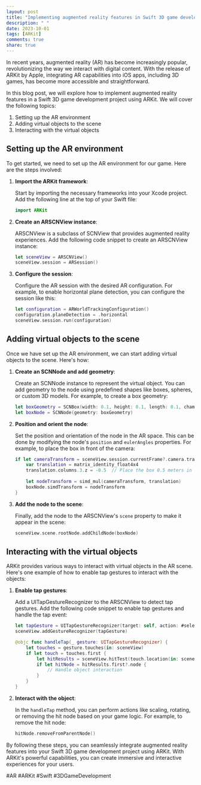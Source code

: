 ```yaml
---
layout: post
title: "Implementing augmented reality features in Swift 3D game development"
description: " "
date: 2023-10-01
tags: [ARKit]
comments: true
share: true
---
```


In recent years, augmented reality (AR) has become increasingly popular, revolutionizing the way we interact with digital content. With the release of ARKit by Apple, integrating AR capabilities into iOS apps, including 3D games, has become more accessible and straightforward.

In this blog post, we will explore how to implement augmented reality features in a Swift 3D game development project using ARKit. We will cover the following topics:

1. Setting up the AR environment
2. Adding virtual objects to the scene
3. Interacting with the virtual objects

## Setting up the AR environment

To get started, we need to set up the AR environment for our game. Here are the steps involved:

1. **Import the ARKit framework**:
   
   Start by importing the necessary frameworks into your Xcode project. Add the following line at the top of your Swift file:

   ```swift
   import ARKit
   ```
   
2. **Create an **ARSCNView** instance**:
   
   ARSCNView is a subclass of SCNView that provides augmented reality experiences. Add the following code snippet to create an ARSCNView instance:
   
   ```swift
   let sceneView = ARSCNView()
   sceneView.session = ARSession()
   ```
   
3. **Configure the session**:
   
   Configure the AR session with the desired AR configuration. For example, to enable horizontal plane detection, you can configure the session like this:
   
   ```swift
   let configuration = ARWorldTrackingConfiguration()
   configuration.planeDetection = .horizontal
   sceneView.session.run(configuration)
   ```

## Adding virtual objects to the scene

Once we have set up the AR environment, we can start adding virtual objects to the scene. Here's how:

1. **Create an SCNNode and add geometry**:
   
   Create an SCNNode instance to represent the virtual object. You can add geometry to the node using predefined shapes like boxes, spheres, or custom 3D models. For example, to create a box geometry:
   
   ```swift
   let boxGeometry = SCNBox(width: 0.1, height: 0.1, length: 0.1, chamferRadius: 0.0)
   let boxNode = SCNNode(geometry: boxGeometry)
   ```
   
2. **Position and orient the node**:
   
   Set the position and orientation of the node in the AR space. This can be done by modifying the node's `position` and `eulerAngles` properties. For example, to place the box in front of the camera:
   
   ```swift
   if let cameraTransform = sceneView.session.currentFrame?.camera.transform {
       var translation = matrix_identity_float4x4
       translation.columns.3.z = -0.5  // Place the box 0.5 meters in front of the camera
       
       let nodeTransform = simd_mul(cameraTransform, translation)
       boxNode.simdTransform = nodeTransform
   }
   ```
   
3. **Add the node to the scene**:
   
   Finally, add the node to the ARSCNView's `scene` property to make it appear in the scene:
   
   ```swift
   sceneView.scene.rootNode.addChildNode(boxNode)
   ```

## Interacting with the virtual objects

ARKit provides various ways to interact with virtual objects in the AR scene. Here's one example of how to enable tap gestures to interact with the objects:

1. **Enable tap gestures**:
   
   Add a UITapGestureRecognizer to the ARSCNView to detect tap gestures. Add the following code snippet to enable tap gestures and handle the tap event:
   
   ```swift
   let tapGesture = UITapGestureRecognizer(target: self, action: #selector(handleTap(_:)))
   sceneView.addGestureRecognizer(tapGesture)
   
   @objc func handleTap(_ gesture: UITapGestureRecognizer) {
       let touches = gesture.touches(in: sceneView)
       if let touch = touches.first {
           let hitResults = sceneView.hitTest(touch.location(in: sceneView), options: nil)
           if let hitNode = hitResults.first?.node {
               // Handle object interaction
           }
       }
   }
   ```
   
2. **Interact with the object**:
   
   In the `handleTap` method, you can perform actions like scaling, rotating, or removing the hit node based on your game logic. For example, to remove the hit node:
   
   ```swift
   hitNode.removeFromParentNode()
   ```

By following these steps, you can seamlessly integrate augmented reality features into your Swift 3D game development project using ARKit. With ARKit's powerful capabilities, you can create immersive and interactive experiences for your users.

#AR #ARKit #Swift #3DGameDevelopment